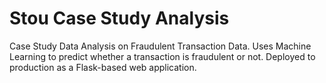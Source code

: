 # Stou Case Study Analysis
Case Study Data Analysis on Fraudulent Transaction Data. Uses Machine Learning to predict whether a transaction is fraudulent or not. Deployed to production as a Flask-based web application. 
